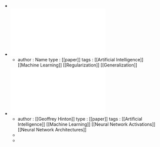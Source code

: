 -
- ![Batch Normalization - Accelerating Deep Network Training by Reducing Internal Covariate Shift.pdf](../assets/Batch_Normalization_-_Accelerating_Deep_Network_Training_by_Reducing_Internal_Covariate_Shift_1675289476918_0.pdf)
	- author : Name
	  type : [[paper]]
	  tags : [[Artificial Intelligence]] [[Machine Learning]] [[Regularization]] [[Generalization]]
- ![Improving neural networks by preventing co-adaptation of feature detectors.pdf](../assets/Improving_neural_networks_by_preventing_co-adaptation_of_feature_detectors_1675289514828_0.pdf)
	- author : [[Geoffrey Hinton]] 
	  type : [[paper]]
	  tags : [[Artificial Intelligence]] [[Machine Learning]] [[Neural Network Activations]] [[Neural Network Architectures]]
	-
	-